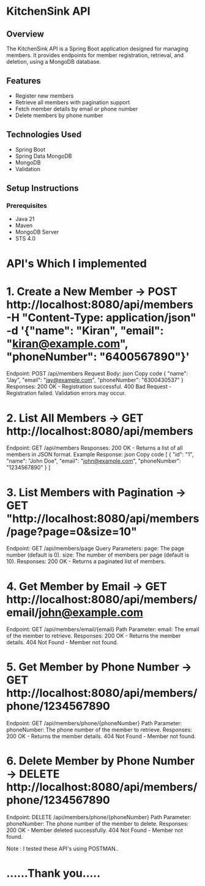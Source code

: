 # KitchenSink API

## Overview

The KitchenSink API is a Spring Boot application designed for managing members. It provides endpoints for member registration, retrieval, and deletion, using a MongoDB database.

## Features

- Register new members
- Retrieve all members with pagination support
- Fetch member details by email or phone number
- Delete members by phone number

## Technologies Used

- Spring Boot
- Spring Data MongoDB
- MongoDB
- Validation

## Setup Instructions

### Prerequisites

- Java 21
- Maven
- MongoDB Server
- STS 4.0

# API's Which I implemented
# 1. Create a New Member -> POST http://localhost:8080/api/members -H "Content-Type: application/json" -d '{"name": "Kiran", "email": "kiran@example.com", "phoneNumber": "6400567890"}'
Endpoint: POST /api/members
Request Body:
json
Copy code
{
  "name": "Jay",
  "email": "jay@example.com",
  "phoneNumber": "6300430537"
}
Responses:
200 OK - Registration successful.
400 Bad Request - Registration failed. Validation errors may occur.

# 2. List All Members -> GET http://localhost:8080/api/members
Endpoint: GET /api/members
Responses:
200 OK - Returns a list of all members in JSON format.
Example Response:
json
Copy code
[
  {
    "id": "1",
    "name": "John Doe",
    "email": "john@example.com",
    "phoneNumber": "1234567890"
  }
]

# 3. List Members with Pagination -> GET "http://localhost:8080/api/members/page?page=0&size=10"
Endpoint: GET /api/members/page
Query Parameters:
page: The page number (default is 0).
size: The number of members per page (default is 10).
Responses:
200 OK - Returns a paginated list of members.

# 4. Get Member by Email -> GET http://localhost:8080/api/members/email/john@example.com
Endpoint: GET /api/members/email/{email}
Path Parameter:
email: The email of the member to retrieve.
Responses:
200 OK - Returns the member details.
404 Not Found - Member not found.

# 5. Get Member by Phone Number -> GET http://localhost:8080/api/members/phone/1234567890
Endpoint: GET /api/members/phone/{phoneNumber}
Path Parameter:
phoneNumber: The phone number of the member to retrieve.
Responses:
200 OK - Returns the member details.
404 Not Found - Member not found.

# 6. Delete Member by Phone Number -> DELETE http://localhost:8080/api/members/phone/1234567890
Endpoint: DELETE /api/members/phone/{phoneNumber}
Path Parameter:
phoneNumber: The phone number of the member to delete.
Responses:
200 OK - Member deleted successfully.
404 Not Found - Member not found.

Note : I tested these API's using POSTMAN..

# ......Thank you..... #
